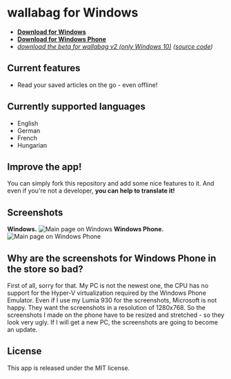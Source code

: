 wallabag for Windows
================
- **[Download for Windows](http://apps.microsoft.com/windows/app/wallabag/f551b9c4-7346-4509-ae46-c6167c705a30)**
- **[Download for Windows Phone](http://www.windowsphone.com/s?appid=d5226cf1-f422-4e00-996c-88e9c5233332)**
- *[download the beta for wallabag v2 (only Windows 10)](https://www.microsoft.com/store/apps/9nblggh5x3p6) ([source code](https://github.com/wallabag/windows-app/tree/v2))* 

## Current features
- Read your saved articles on the go - even offline!

## Currently supported languages
- English
- German
- French
- Hungarian

## Improve the app!
You can simply fork this repository and add some nice features to it.
And even if you're not a developer, **you can help to translate it!**


## Screenshots
**Windows.**
![Main page on Windows](additional/screenshots/desktop/mainpage.png)
**Windows Phone.**
![Main page on Windows Phone](additional/screenshots/phone/mainpage.png)

## Why are the screenshots for Windows Phone in the store so bad?
First of all, sorry for that. My PC is not the newest one, the CPU has no support for the Hyper-V virtualization required by the Windows Phone Emulator.
Even if I use my Lumia 930 for the screenshots, Microsoft is not happy. They want the screenshots in a resolution of 1280x768. So the screenshots I made on the phone have to be resized and stretched - so they look very ugly.
If I will get a new PC, the screenshots are going to become an update.

## License
This app is released under the MIT license.
